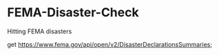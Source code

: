 # FEMA-Disaster-Check
Hitting FEMA disasters

get https://www.fema.gov/api/open/v2/DisasterDeclarationsSummaries;
